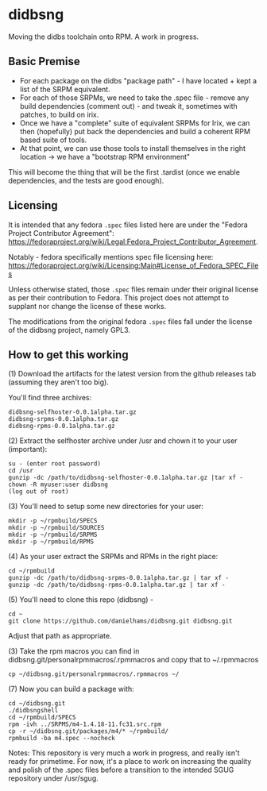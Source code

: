 # didbsng

Moving the didbs toolchain onto RPM. A work in progress.

## Basic Premise

* For each package on the didbs "package path" - I have located + kept a list of the SRPM equivalent.
* For each of those SRPMs, we need to take the .spec file - remove any build dependencies (comment out) - and tweak it, sometimes with patches, to build on irix.
* Once we have a "complete" suite of equivalent SRPMs for Irix, we can then (hopefully) put back the dependencies and build a coherent RPM based suite of tools.
* At that point, we can use those tools to install themselves in the right location -> we have a "bootstrap RPM environment"

This will become the thing that will be the first .tardist (once we enable dependencies, and the tests are good enough).

## Licensing

It is intended that any fedora `.spec` files listed here are under the "Fedora Project Contributor Agreement": https://fedoraproject.org/wiki/Legal:Fedora_Project_Contributor_Agreement.

Notably - fedora specifically mentions spec file licensing here: https://fedoraproject.org/wiki/Licensing:Main#License_of_Fedora_SPEC_Files

Unless otherwise stated, those `.spec` files remain under their original license as per their contribution to Fedora. This project does not attempt to supplant nor change the license of these works.

The modifications from the original fedora `.spec` files fall under the license of the didbsng project, namely GPL3.

## How to get this working

(1) Download the artifacts for the latest version from the github releases tab (assuming they aren't too big).

You'll find three archives:

```
didbsng-selfhoster-0.0.1alpha.tar.gz
didbsng-srpms-0.0.1alpha.tar.gz
didbsng-rpms-0.0.1alpha.tar.gz
```

(2) Extract the selfhoster archive under /usr and chown it to your user (important):

```
su - (enter root password)
cd /usr
gunzip -dc /path/to/didbsng-selfhoster-0.0.1alpha.tar.gz |tar xf -
chown -R myuser:user didbsng
(log out of root)
```

(3) You'll need to setup some new directories for your user:

```
mkdir -p ~/rpmbuild/SPECS
mkdir -p ~/rpmbuild/SOURCES
mkdir -p ~/rpmbuild/SRPMS
mkdir -p ~/rpmbuild/RPMS
```

(4) As your user extract the SRPMs and RPMs in the right place:

```
cd ~/rpmbuild
gunzip -dc /path/to/didbsng-srpms-0.0.1alpha.tar.gz | tar xf -
gunzip -dc /path/to/didbsng-rpms-0.0.1alpha.tar.gz | tar xf -
```

(5) You'll need to clone this repo (didbsng) -

```
cd ~
git clone https://github.com/danielhams/didbsng.git didbsng.git
```
Adjust that path as appropriate.

(3) Take the rpm macros you can find in didbsng.git/personalrpmmacros/.rpmmacros and copy that to ~/.rpmmacros

```
cp ~/didbsng.git/personalrpmmacros/.rpmmacros ~/
```

(7) Now you can build a package with:

```
cd ~/didbsng.git
./didbsngshell
cd ~/rpmbuild/SPECS
rpm -ivh ../SRPMS/m4-1.4.18-11.fc31.src.rpm
cp -r ~/didbsng.git/packages/m4/* ~/rpmbuild/
rpmbuild -ba m4.spec --nocheck
```

Notes: This repository is very much a work in progress, and really isn't ready for primetime. For now, it's a place to work on increasing the quality and polish of the .spec files before a transition to the intended SGUG repository under /usr/sgug.
